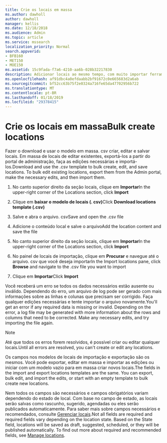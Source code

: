 ```yaml
---
title: Crie os locais em massa
ms.author: dawholl
author: dawholl
manager: kellis
ms.date: 12/18/2018
ms.audience: Admin
ms.topic: article
ms.service: mssearch
localization_priority: Normal
search.appverid:
- BFB160
- MET150
- MOE150
ms.assetid: 15c9fada-f7a6-4210-aa6b-028b32217830
description: Adicionar locais ao mesmo tempo, com muito importar ferramentas para o portal de administração de pesquisa da Microsoft
ms.openlocfilehash: af91dbc4a0efdaabb2bf91672c0e665683d2a6ab
ms.sourcegitcommit: bf52cc63b75f2e0324a716fe65da47702956b722
ms.translationtype: MT
ms.contentlocale: pt-BR
ms.lasthandoff: 01/18/2019
ms.locfileid: "29378415"
---
```

# <a name="bulk-create-locations"></a><span data-ttu-id="cec3a-103">Crie os locais em massa</span><span class="sxs-lookup"><span data-stu-id="cec3a-103">Bulk create locations</span></span>

<span data-ttu-id="cec3a-p101">Fazer o download e usar o modelo em massa. csv criar, editar e salvar locais. Em massa de locais de editar existentes, exportá-los a partir do portal de administração, faça as edições necessárias e importá-los.</span><span class="sxs-lookup"><span data-stu-id="cec3a-p101">Download and use the .csv template to bulk create, edit, and save locations. To bulk edit existing locations, export them from the Admin portal, make the necessary edits, and then import them.</span></span>
  
1. <span data-ttu-id="cec3a-106">No canto superior direito da seção locais, clique em **Importar**</span><span class="sxs-lookup"><span data-stu-id="cec3a-106">In the upper-right corner of the Locations section, click **Import**</span></span>
    
2. <span data-ttu-id="cec3a-107">Clique em **baixar o modelo de locais (. csv)**</span><span class="sxs-lookup"><span data-stu-id="cec3a-107">Click **Download locations template (.csv)**</span></span>
    
3. <span data-ttu-id="cec3a-108">Salve e abra o arquivo. csv</span><span class="sxs-lookup"><span data-stu-id="cec3a-108">Save and open the .csv file</span></span>
    
4. <span data-ttu-id="cec3a-109">Adicione o conteúdo local e salve o arquivo</span><span class="sxs-lookup"><span data-stu-id="cec3a-109">Add the location content and save the file</span></span>
    
5. <span data-ttu-id="cec3a-110">No canto superior direito da seção locais, clique em **Importar**</span><span class="sxs-lookup"><span data-stu-id="cec3a-110">In the upper-right corner of the Locations section, click **Import**</span></span>
    
6. <span data-ttu-id="cec3a-111">No painel de locais de importação, clique em **Procurar** e navegue até o arquivo. csv que você deseja importar</span><span class="sxs-lookup"><span data-stu-id="cec3a-111">In the Import locations pane, click **Browse** and navigate to the .csv file you want to import</span></span> 
    
7. <span data-ttu-id="cec3a-112">Clique em **Importar**</span><span class="sxs-lookup"><span data-stu-id="cec3a-112">Click **Import**</span></span>
    
<span data-ttu-id="cec3a-p102">Você receberá um erro se todos os dados necessários estão ausente ou inválido. Dependendo do erro, um arquivo de log pode ser gerado com mais informações sobre as linhas e colunas que precisam ser corrigido. Faça qualquer edições necessárias e tente importar o arquivo novamente.</span><span class="sxs-lookup"><span data-stu-id="cec3a-p102">You'll get an error if any required data is missing or invalid. Depending on the error, a log file may be generated with more information about the rows and columns that need to be corrected. Make any necessary edits, and try importing the file again.</span></span>
  
> [!NOTE]
> <span data-ttu-id="cec3a-116">Até que todos os erros forem resolvidos, é possível criar ou editar qualquer locais.</span><span class="sxs-lookup"><span data-stu-id="cec3a-116">Until all errors are resolved, you can't create or edit any locations.</span></span> 
  
<span data-ttu-id="cec3a-p103">Os campos nos modelos de locais de importação e exportação são os mesmos. Você pode exportar, editar em massa e importar as edições ou iniciar com um modelo vazio para em massa criar novos locais.</span><span class="sxs-lookup"><span data-stu-id="cec3a-p103">The fields in the import and export locations templates are the same. You can export, bulk edit, and import the edits, or start with an empty template to bulk create new locations.</span></span>
  
<span data-ttu-id="cec3a-p104">Nem todos os campos são necessários e campos obrigatórios variam dependendo do estado de local. Com base no campo de estado, as locais serão salvas como rascunho, sugerido, agendadas ou eles serão publicados automaticamente. Para saber mais sobre campos necessários e recomendados, consulte [Gerenciar locais](manage-locations.md).</span><span class="sxs-lookup"><span data-stu-id="cec3a-p104">Not all fields are required and required fields vary depending on the location state. Based on the State field, locations will be saved as draft, suggested, scheduled, or they will be published automatically. To find out more about required and recommended fields, see [Manage locations](manage-locations.md).</span></span>

  

